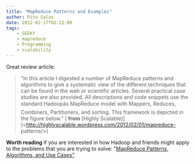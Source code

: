 ```yaml
---
title: "MapReduce Patterns and Examples"
author: Pito Salas
date: 2012-02-17T02:12:00
tags:
    - GEEKY
    - mapreduce
    - Programming
    - scalability
---
```




Great review article:

> "In this article I digested a number of MapReduce patterns and algorithms to
> give a systematic view of the different techniques that can be found in the
> web or scientific articles. Several practical case studies are also
> provided. All descriptions and code snippets use the standard Hadoopâs
> MapReduce model with Mappers, Reduces, Combiners, Partitioners, and sorting.
> This framework is depicted in the figure below." ( **from** [Highly
> Scalable)](<http://highlyscalable.wordpress.com/2012/02/01/mapreduce-
> patterns/>)

**Worth reading** if you are interested in how Hadoop and friends might apply
to the problems that you are trying to solve: "[MapReduce Patterns,
Algorithms, and Use
Cases"](<http://highlyscalable.wordpress.com/2012/02/01/mapreduce-patterns/>)


